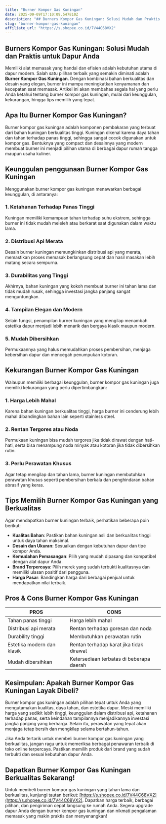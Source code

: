 ```yaml
---
title: "Burner Kompor Gas Kuningan"
date: 2025-09-09T17:10:09.547810Z
description: "## Burners Kompor Gas Kuningan: Solusi Mudah dan Praktis untuk Dapur Anda..."
slug: "burner-kompor-gas-kuningan"
affiliate_url: "https://s.shopee.co.id/7V44C68VX2"
---
```

## Burners Kompor Gas Kuningan: Solusi Mudah dan Praktis untuk Dapur Anda

Memiliki alat memasak yang handal dan efisien adalah kebutuhan utama di dapur modern. Salah satu pilihan terbaik yang semakin diminati adalah **Burner Kompor Gas Kuningan**. Dengan kombinasi bahan berkualitas dan desain yang elegan, burner ini mampu meningkatkan kenyamanan dan kecepatan saat memasak. Artikel ini akan membahas segala hal yang perlu Anda ketahui tentang burner kompor gas kuningan, mulai dari keunggulan, kekurangan, hingga tips memilih yang tepat.

## Apa Itu Burner Kompor Gas Kuningan?

Burner kompor gas kuningan adalah komponen pembakaran yang terbuat dari bahan kuningan berkualitas tinggi. Kuningan dikenal karena daya tahan dan tahan terhadap panas tinggi, sehingga sangat cocok digunakan untuk kompor gas. Bentuknya yang compact dan desainnya yang modern membuat burner ini menjadi pilihan utama di berbagai dapur rumah tangga maupun usaha kuliner.

## Keunggulan penggunaan Burner Kompor Gas Kuningan

Menggunakan burner kompor gas kuningan menawarkan berbagai keunggulan, di antaranya:

### 1. Ketahanan Terhadap Panas Tinggi
Kuningan memiliki kemampuan tahan terhadap suhu ekstrem, sehingga burner ini tidak mudah meleleh atau berkarat saat digunakan dalam waktu lama.

### 2. Distribusi Api Merata
Desain burner kuningan memungkinkan distribusi api yang merata, memastikan proses memasak berlangsung cepat dan hasil masakan lebih matang secara sempurna.

### 3. Durabilitas yang Tinggi
Akhirnya, bahan kuningan yang kokoh membuat burner ini tahan lama dan tidak mudah rusak, sehingga investasi jangka panjang sangat menguntungkan.

### 4. Tampilan Elegan dan Modern
Selain fungsi, penampilan burner kuningan yang mengilap menambah estetika dapur menjadi lebih menarik dan bergaya klasik maupun modern.

### 5. Mudah Dibersihkan
Permukaannya yang halus memudahkan proses pembersihan, menjaga kebersihan dapur dan mencegah penumpukan kotoran.

## Kekurangan Burner Kompor Gas Kuningan

Walaupun memiliki berbagai keunggulan, burner kompor gas kuningan juga memiliki kekurangan yang perlu dipertimbangkan:

### 1. Harga Lebih Mahal
Karena bahan kuningan berkualitas tinggi, harga burner ini cenderung lebih mahal dibandingkan bahan lain seperti stainless steel.

### 2. Rentan Tergores atau Noda
Permukaan kuningan bisa mudah tergores jika tidak dirawat dengan hati-hati, serta bisa menampung noda minyak atau kotoran jika tidak dibersihkan rutin.

### 3. Perlu Perawatan Khusus
Agar tetap mengilap dan tahan lama, burner kuningan membutuhkan perawatan khusus seperti pembersihan berkala dan penghindaran bahan abrasif yang keras.

## Tips Memilih Burner Kompor Gas Kuningan yang Berkualitas

Agar mendapatkan burner kuningan terbaik, perhatikan beberapa poin berikut:

- **Kualitas Bahan**: Pastikan bahan kuningan asli dan berkualitas tinggi untuk daya tahan maksimal.
- **Desain dan Ukuran**: Sesuaikan dengan kebutuhan dapur dan tipe kompor Anda.
- **Kemudahan Pemasangan**: Pilih yang mudah dipasang dan kompatibel dengan alat dapur Anda.
- **Brand Terpercaya**: Pilih merek yang sudah terbukti kualitasnya dan memiliki ulasan positif dari pengguna.
- **Harga Pasar**: Bandingkan harga dari berbagai penjual untuk mendapatkan nilai terbaik.

## Pros & Cons Burner Kompor Gas Kuningan

| **PROS**                               | **CONS**                                   |
|----------------------------------------|--------------------------------------------|
| Tahan panas tinggi                     | Harga lebih mahal                         |
| Distribusi api merata                  | Rentan terhadap goresan dan noda         |
| Durability tinggi                     | Membutuhkan perawatan rutin              |
| Estetika modern dan klasik             | Rentan terhadap karat jika tidak dirawat|
| Mudah dibersihkan                     | Ketersediaan terbatas di beberapa daerah|

## Kesimpulan: Apakah Burner Kompor Gas Kuningan Layak Dibeli?

Burner kompor gas kuningan adalah pilihan tepat untuk Anda yang mengutamakan kualitas, daya tahan, dan estetika dapur. Meski memiliki harga yang sedikit lebih tinggi, keunggulan dalam distribusi api, ketahanan terhadap panas, serta keindahan tampilannya menjadikannya investasi jangka panjang yang berharga. Selain itu, perawatan yang tepat akan menjaga tetap bersih dan mengkilap selama bertahun-tahun.

Jika Anda tertarik untuk membeli burner kompor gas kuningan yang berkualitas, jangan ragu untuk memeriksa berbagai penawaran terbaik di toko online terpercaya. Pastikan memilih produk dari brand yang sudah terbukti dan sesuai kebutuhan dapur Anda.

## Dapatkan Burner Kompor Gas Kuningan Berkualitas Sekarang!

Untuk membeli burner kompor gas kuningan yang tahan lama dan berkualitas, kunjungi tautan berikut: [https://s.shopee.co.id/7V44C68VX2](https://s.shopee.co.id/7V44C68VX2). Dapatkan harga terbaik, berbagai pilihan, dan pengiriman cepat langsung ke rumah Anda. Segera upgrade dapur Anda dengan burner kompor gas kuningan dan nikmati pengalaman memasak yang makin praktis dan menyenangkan!